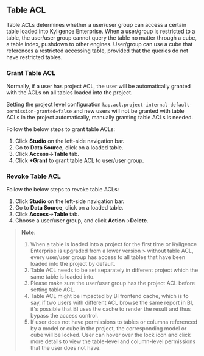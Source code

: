 ## Table ACL

Table ACLs determines whether a user/user group can access a certain table loaded into Kyligence Enterprise. When a user/group is restricted to a table, the user/user group cannot query the table no matter through a cube, a table index, pushdown to other engines. User/group can use a cube that references a restricted accessing table, provided that the queries do not have restricted tables.


### Grant Table ACL

Normally, if a user has project ACL, the user will be automatically granted with the ACLs on all tables loaded into the project. 

Setting the project level configuration `kap.acl.project-internal-default-permission-granted=false` and new users will not be granted with table ACLs in the project automatically, manually granting table ACLs is needed.

Follow the below steps to grant table ACLs:

1. Click **Studio** on the left-side navigation bar.
2. Go to **Data Source**, click on a loaded table.
3. Click **Access**->**Table** tab.
4. Click **+Grant** to grant table ACL to user/user group. 

### Revoke Table ACL

Follow the below steps to revoke table ACLs:

1. Click **Studio** on the left-side navigation bar.
2. Go to **Data Source**, click on a loaded table.
3. Click **Access**->**Table** tab.
4. Choose a user/user group, and click **Action**->**Delete**.



> **Note**:
>
> 1. When a table is loaded into a project for the first time or Kyligence Enterprise is upgraded from a lower version > without table ACL, every user/user group has access to all tables that have been loaded into the project by default.
> 2. Table ACL needs to be set separately in different project which the same table is loaded into.
> 3. Please make sure the user/user group has the project ACL before setting table ACL.
> 4. Table ACL might be impacted by BI frontend cache, which is to say, if two users with different ACL browse the same report in BI, it's possible that BI uses the cache to render the result and thus bypass the access control.  
> 5. If user does not have permissions to tables or columns referenced by a model or cube in the project, the corresponding model or cube will be locked. User can hover over the lock icon and click more details to view the table-level and column-level permissions that the user does not have.